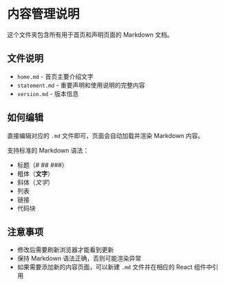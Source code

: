 # 内容管理说明

这个文件夹包含所有用于首页和声明页面的 Markdown 文档。

## 文件说明

- `home.md` - 首页主要介绍文字
- `statement.md` - 重要声明和使用说明的完整内容
- `version.md` - 版本信息

## 如何编辑

直接编辑对应的 `.md` 文件即可，页面会自动加载并渲染 Markdown 内容。

支持标准的 Markdown 语法：
- 标题（# ## ###）
- 粗体（**文字**）
- 斜体（*文字*）
- 列表
- 链接
- 代码块

## 注意事项

- 修改后需要刷新浏览器才能看到更新
- 保持 Markdown 语法正确，否则可能渲染异常
- 如果需要添加新的内容页面，可以新建 `.md` 文件并在相应的 React 组件中引用

